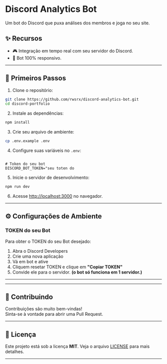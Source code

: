 # Discord Analytics Bot

Um bot do Discord que puxa análises dos membros e joga no seu site.

## ✨ Recursos

- 🎮 Integração em tempo real com seu servidor do Discord.
- 📱 Bot 100% responsivo.

---

## 🚀 Primeiros Passos

1. Clone o repositório:
```bash
git clone https://github.com/rwsrx/discord-analytics-bot.git
cd discord-portfolio
```

2. Instale as dependências:
```bash
npm install
```

3. Crie seu arquivo de ambiente:
```bash
cp .env.example .env
```

4. Configure suas variáveis no `.env`:
```env

# Token do seu bot
DISCORD_BOT_TOKEN="seu toten do

```

5. Inicie o servidor de desenvolvimento:
```bash
npm run dev
```

6. Acesse [http://localhost:3000](http://localhost:3000) no navegador.

---

## ⚙️ Configurações de Ambiente

### TOKEN do seu Bot
Para obter o TOKEN do seu Bot desejado:
1. Abra o Discord Developers
2. Crie uma nova aplicação
3. Vá em bot e ative
4. Cliquem resetar TOKEN e clique em **"Copiar TOKEN"**
5. Convide ele para o servidor.
**(o bot só funciona em 1 servidor.)**
---

---

## 🤝 Contribuindo

Contribuições são muito bem-vindas!  
Sinta-se à vontade para abrir uma Pull Request.

---

## 📄 Licença

Este projeto está sob a licença **MIT**. Veja o arquivo [LICENSE](LICENSE) para mais detalhes.

---
